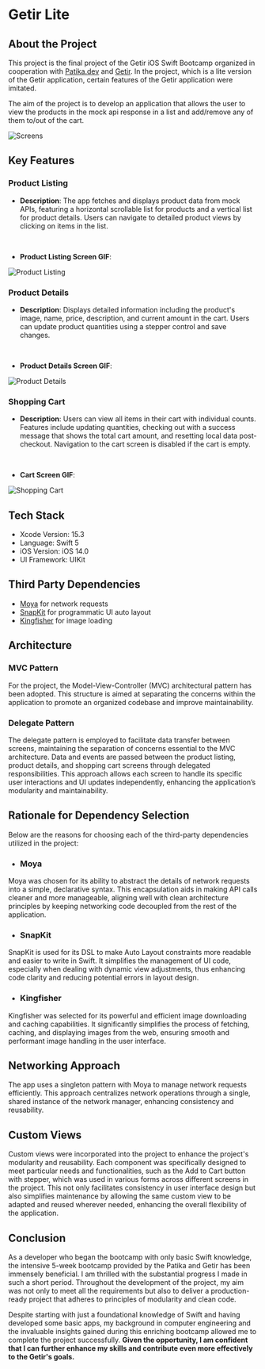 # Getir Lite

## About the Project
This project is the final project of the Getir iOS Swift Bootcamp organized in cooperation with [Patika.dev](https://www.patika.dev) and [Getir](https://getir.com). In the project, which is a lite version of the Getir application, certain features of the Getir application were imitated.

The aim of the project is to develop an application that allows the user to view the products in the mock api response in a list and add/remove any of them to/out of the cart.

![Screens](Screenshots/MainPages.png)
## Key Features


### Product Listing
- **Description**: The app fetches and displays product data from mock APIs, featuring a horizontal scrollable list for products and a vertical list for product details. Users can navigate to detailed product views by clicking on items in the list.

<br>

- **Product Listing Screen GIF**:

![Product Listing](GIFS/ProductListing.gif)

### Product Details
- **Description**: Displays detailed information including the product's image, name, price, description, and current amount in the cart. Users can update product quantities using a stepper control and save changes.

<br>


- **Product Details Screen GIF**:

![Product Details](GIFS/ProductDetails.gif)

### Shopping Cart
- **Description**: Users can view all items in their cart with individual counts. Features include updating quantities, checking out with a success message that shows the total cart amount, and resetting local data post-checkout. Navigation to the cart screen is disabled if the cart is empty.

<br>

- **Cart Screen GIF**:

![Shopping Cart](GIFS/Cart.gif)
## Tech Stack

- Xcode Version: 15.3
- Language: Swift 5
- iOS Version: iOS 14.0
- UI Framework: UIKit

## Third Party Dependencies

- [Moya](https://github.com/Moya/Moya) for network requests
- [SnapKit](https://github.com/SnapKit/SnapKit) for programmatic UI auto layout
- [Kingfisher](https://github.com/onevcat/Kingfisher) for image loading

## Architecture

### MVC Pattern
For the project, the Model-View-Controller (MVC) architectural pattern has been adopted. This structure is aimed at separating the concerns within the application to promote an organized codebase and improve maintainability.

### Delegate Pattern
The delegate pattern is employed to facilitate data transfer between screens, maintaining the separation of concerns essential to the MVC architecture. Data and events are passed between the product listing, product details, and shopping cart screens through delegated responsibilities. This approach allows each screen to handle its specific user interactions and UI updates independently, enhancing the application’s modularity and maintainability.

## Rationale for Dependency Selection

Below are the reasons for choosing each of the third-party dependencies utilized in the project:

- ### Moya
Moya was chosen for its ability to abstract the details of network requests into a simple, declarative syntax. This encapsulation aids in making API calls cleaner and more manageable, aligning well with clean architecture principles by keeping networking code decoupled from the rest of the application.

- ### SnapKit
SnapKit is used for its DSL to make Auto Layout constraints more readable and easier to write in Swift. It simplifies the management of UI code, especially when dealing with dynamic view adjustments, thus enhancing code clarity and reducing potential errors in layout design.

- ### Kingfisher
Kingfisher was selected for its powerful and efficient image downloading and caching capabilities. It significantly simplifies the process of fetching, caching, and displaying images from the web, ensuring smooth and performant image handling in the user interface.

## Networking Approach

The app uses a singleton pattern with Moya to manage network requests efficiently. This approach centralizes network operations through a single, shared instance of the network manager, enhancing consistency and reusability.

## Custom Views

Custom views were incorporated into the project to enhance the project's modularity and reusability. Each component was specifically designed to meet particular needs and functionalities, such as the Add to Cart button with stepper, which was used in various forms across different screens in the project. This not only facilitates consistency in user interface design but also simplifies maintenance by allowing the same custom view to be adapted and reused wherever needed, enhancing the overall flexibility of the application.

## Conclusion

As a developer who began the bootcamp with only basic Swift knowledge, the intensive 5-week bootcamp provided by the Patika and Getir has been immensely beneficial. I am thrilled with the substantial progress I made in such a short period. Throughout the development of the project, my aim was not only to meet all the requirements but also to deliver a production-ready project that adheres to principles of modularity and clean code.

Despite starting with just a foundational knowledge of Swift and having developed some basic apps, my background in computer engineering and the invaluable insights gained during this enriching bootcamp allowed me to complete the project successfully. **Given the opportunity, I am confident that I can further enhance my skills and contribute even more effectively to the Getir's goals.**

